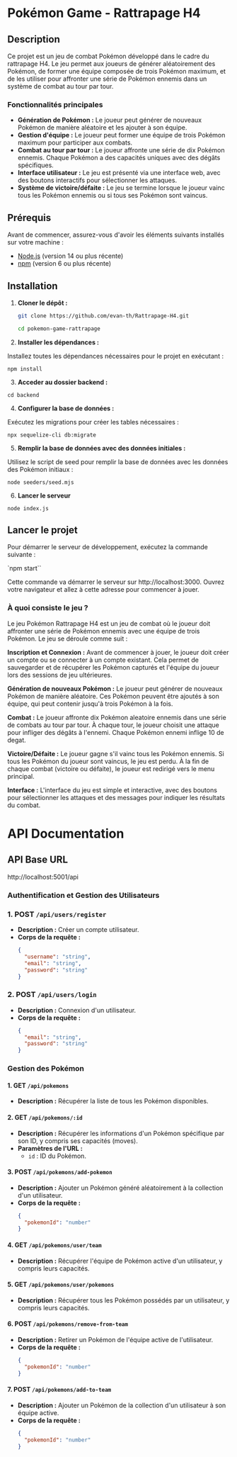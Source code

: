 # Pokémon Game - Rattrapage H4

## Description

Ce projet est un jeu de combat Pokémon développé dans le cadre du rattrapage H4. Le jeu permet aux joueurs de générer aléatoirement des Pokémon, de former une équipe composée de trois Pokémon maximum, et de les utiliser pour affronter une série de Pokémon ennemis dans un système de combat au tour par tour.

### Fonctionnalités principales

- **Génération de Pokémon :** Le joueur peut générer de nouveaux Pokémon de manière aléatoire et les ajouter à son équipe.
- **Gestion d'équipe :** Le joueur peut former une équipe de trois Pokémon maximum pour participer aux combats.
- **Combat au tour par tour :** Le joueur affronte une série de dix Pokémon ennemis. Chaque Pokémon a des capacités uniques avec des dégâts spécifiques.
- **Interface utilisateur :** Le jeu est présenté via une interface web, avec des boutons interactifs pour sélectionner les attaques.
- **Système de victoire/défaite :** Le jeu se termine lorsque le joueur vainc tous les Pokémon ennemis ou si tous ses Pokémon sont vaincus.

## Prérequis

Avant de commencer, assurez-vous d'avoir les éléments suivants installés sur votre machine :

- [Node.js](https://nodejs.org/) (version 14 ou plus récente)
- [npm](https://www.npmjs.com/) (version 6 ou plus récente)

## Installation

1. **Cloner le dépôt :**

   ```bash
   git clone https://github.com/evan-th/Rattrapage-H4.git
   ```

   ```bash
   cd pokemon-game-rattrapage
   ```

2. **Installer les dépendances :**

Installez toutes les dépendances nécessaires pour le projet en exécutant :

`npm install`

3. **Acceder au dossier backend :**

`cd backend`

4. **Configurer la base de données :**

Exécutez les migrations pour créer les tables nécessaires :

`npx sequelize-cli db:migrate`

5. **Remplir la base de données avec des données initiales :**

Utilisez le script de seed pour remplir la base de données avec les données des Pokémon initiaux :

`node seeders/seed.mjs`

6. **Lancer le serveur**

`node index.js`

## Lancer le projet

Pour démarrer le serveur de développement, exécutez la commande suivante :

`npm start``

Cette commande va démarrer le serveur sur http://localhost:3000. Ouvrez votre navigateur et allez à cette adresse pour commencer à jouer.

### À quoi consiste le jeu ?

Le jeu Pokémon Rattrapage H4 est un jeu de combat où le joueur doit affronter une série de Pokémon ennemis avec une équipe de trois Pokémon. Le jeu se déroule comme suit :

**Inscription et Connexion :** Avant de commencer à jouer, le joueur doit créer un compte ou se connecter à un compte existant. Cela permet de sauvegarder et de récupérer les Pokémon capturés et l'équipe du joueur lors des sessions de jeu ultérieures.

**Génération de nouveaux Pokémon :** Le joueur peut générer de nouveaux Pokémon de manière aléatoire. Ces Pokémon peuvent être ajoutés à son équipe, qui peut contenir jusqu'à trois Pokémon à la fois.

**Combat :** Le joueur affronte dix Pokémon aleatoire ennemis dans une série de combats au tour par tour. À chaque tour, le joueur choisit une attaque pour infliger des dégâts à l'ennemi. Chaque Pokémon ennemi inflige 10 de degat.

**Victoire/Défaite :** Le joueur gagne s'il vainc tous les Pokémon ennemis. Si tous les Pokémon du joueur sont vaincus, le jeu est perdu. À la fin de chaque combat (victoire ou défaite), le joueur est redirigé vers le menu principal.

**Interface :** L'interface du jeu est simple et interactive, avec des boutons pour sélectionner les attaques et des messages pour indiquer les résultats du combat.

# API Documentation

## API Base URL

http://localhost:5001/api

### Authentification et Gestion des Utilisateurs

### 1. **POST `/api/users/register`**

- **Description :** Créer un compte utilisateur.
- **Corps de la requête :**
  ```json
  {
    "username": "string",
    "email": "string",
    "password": "string"
  }
  ```

### 2. **POST `/api/users/login`**

- **Description :** Connexion d'un utilisateur.
- **Corps de la requête :**
  ```json
  {
    "email": "string",
    "password": "string"
  }
  ```

### Gestion des Pokémon

#### 1. **GET `/api/pokemons`**

- **Description :** Récupérer la liste de tous les Pokémon disponibles.

#### 2. **GET `/api/pokemons/:id`**

- **Description :** Récupérer les informations d'un Pokémon spécifique par son ID, y compris ses capacités (moves).
- **Paramètres de l'URL :**
  - `id` : ID du Pokémon.

#### 3. **POST `/api/pokemons/add-pokemon`**

- **Description :** Ajouter un Pokémon généré aléatoirement à la collection d'un utilisateur.
- **Corps de la requête :**
  ```json
  {
    "pokemonId": "number"
  }
  ```

#### 4. **GET `/api/pokemons/user/team`**

- **Description :** Récupérer l'équipe de Pokémon active d'un utilisateur, y compris leurs capacités.

#### 5. **GET `/api/pokemons/user/pokemons`**

- **Description :** Récupérer tous les Pokémon possédés par un utilisateur, y compris leurs capacités.

#### 6. **POST `/api/pokemons/remove-from-team`**

- **Description :** Retirer un Pokémon de l'équipe active de l'utilisateur.
- **Corps de la requête :**
  ```json
  {
    "pokemonId": "number"
  }
  ```

#### 7. **POST `/api/pokemons/add-to-team`**

- **Description :** Ajouter un Pokémon de la collection d'un utilisateur à son équipe active.
- **Corps de la requête :**
  ```json
  {
    "pokemonId": "number"
  }
  ```
